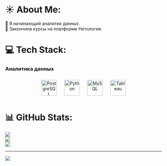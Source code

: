 # ☀️ About Me:
🌸 Я начинающий аналитик данных. <br>🍎 Закончила курсы на платформе Нетология.


# 💻 Tech Stack:

### Аналитика данных  
<div align="center">  
<a href="https://www.postgresql.org/" target="_blank"><img style="margin: 10px" src="https://profilinator.rishav.dev/skills-assets/postgresql-original-wordmark.svg" alt="PostgreSQL" height="50" /></a>  
<a href="https://www.python.org/" target="_blank"><img style="margin: 10px" src="https://profilinator.rishav.dev/skills-assets/python-original.svg" alt="Python" height="50" /></a>  
<a href="https://www.mysql.com/" target="_blank"><img style="margin: 10px" src="https://profilinator.rishav.dev/skills-assets/mysql-original-wordmark.svg" alt="MySQL" height="50" /></a>  
<a href="https://www.tableau.com/" target="_blank"><img style="margin: 10px" src="https://profilinator.rishav.dev/skills-assets/tableau.svg" alt="Tableau" height="50" /></a>  
</div>

# 📊 GitHub Stats:
![](https://github-readme-stats.vercel.app/api?username=Ekaterina-Ryzhkova&theme=jolly&hide_border=false&include_all_commits=false&count_private=false)<br/>
![](https://github-readme-streak-stats.herokuapp.com/?user=Ekaterina-Ryzhkova&theme=jolly&hide_border=false)<br/>
![](https://github-readme-stats.vercel.app/api/top-langs/?username=Ekaterina-Ryzhkova&theme=jolly&hide_border=false&include_all_commits=false&count_private=false&layout=compact)

---
[![](https://visitcount.itsvg.in/api?id=Ekaterina-Ryzhkova&icon=4&color=11)](https://visitcount.itsvg.in)

<!-- Proudly created with GPRM ( https://gprm.itsvg.in ) -->
